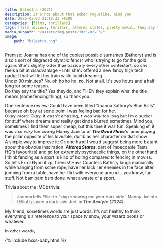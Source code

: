 ```yaml
---
title: Balestra (2024)
description: It's not about that poker roguelike, mind you
date: 2025-02-03 21:19:33 +0100
categories: [films, thrillers]
tags: [film reviews, thriller, altered states, pretty metal, they say the title]
media_subpath: "/assets/img/posts/2025-02-03/"
image:
    path: "balestra.png"
---
```

<span class="reviewsection">Premise:</span> Joanna has one of the coolest possible surnames (Bathory) and is also a sort of disgraced olympic fencer who is trying to go for the gold again. She's slightly older than basically every other contestant, so she feels a bit at disadvantage - until she's offered a new fancy high tech gadget that will let her train while lucid dreaming...<br/>
<span class="reviewsection">Under 90 minutes?</span> No, oh ho ho ho, no. Not at all. It's two hours and a half long for some reason.<br/>
<span class="reviewsection">Do they say the title?</span> Yes they do, and THEN they explain what the title means (some fencing thing), so thank you.

<span class="reviewsection">One sentence review:</span> Could have been titled "Joanna Bathory's Blue Balls" because oh boy at some point I was feeling bad for her.<br/>
<span class="reviewsection">Okay, more:</span> Okay, it wasn't amazing, it was *way* too long but I'm a sucker for stuff where dreams and reality get kinda blurred sometimes. Mind you, sometimes I find them super cheap, but this time it was fun. Speaking of, it was also *very* fun seeing Manny Jacinto of ***The Good Place***'s fame playing the polar opposite of his loveable, dumb as hell character on that show.<br/>
<span class="reviewsection">A simple way to improve it:</span> On one hand I would suggest being more blatant about the obvious inspiration (***Altered States***, part of Impeccable Taste HQ's favourites) and go for extremely psychedelic things, on the other hand I think fencing as a sport is kind of boring compared to fencing in movies. So let's Errol Flynn it up, friends! Have Countess Bathory laugh maniacally while hanging from some rope, have her kick her enemies in the face after jumping from a table, have her flirt with everyone around... you know, fun stuff. Not bam bam bam done, what a waste of a sport.

<span class="reviewsection">Trivia about the IMDb trivia:</span>
> Joanna tells Elliot to "stop showing me your dark side.' Manny Jacinto (Elliot) played a dark side Jedi in ***The Acolyte (2024)***.

My friend, sometimes words are just words. It's not healthy to think everything's a reference to your space tv show, your wizard books or whatever.

In other words,

{% include boss-baby.html %}